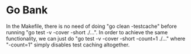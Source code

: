 # Go Bank

In the Makefile, there is no need of doing "go clean -testcache"
before running "go test -v -cover -short ./...". In order to achieve the same functionality,
we can just do "go test -v -cover -short -count=1 ./..." where "-count=1" simply
disables test caching altogether.